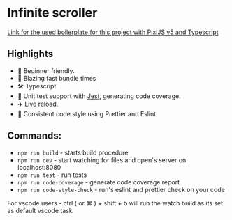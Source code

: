 # Infinite scroller

[Link for the used boilerplate for this project with PixiJS v5 and Typescript](https://github.com/jkanchelov/pixi-typescript-boilerplate)

## Highlights

-   🔰 Beginner friendly.
-   🚀 Blazing fast bundle times
-   🛠 Typescript.
-   📝 Unit test support with [Jest](https://jestjs.io/), generating code coverage.
-   ✈️ Live reload.
-   📝 Consistent code style using Prettier and Eslint

## Commands:

-   `npm run build` - starts build procedure
-   `npm run dev` - start watching for files and open's server on localhost:8080
-   `npm run test` - run tests
-   `npm run code-coverage` - generate code coverage report
-   `npm run code-style-check` - run's eslint and prettier check on your code

For vscode users - ctrl ( or ⌘ ) + shift + b will run the watch build as its set as default vscode task
